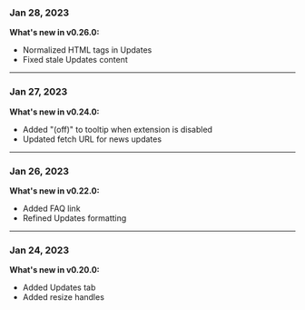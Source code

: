 ### Jan 28, 2023

**What's new in v0.26.0:**

- Normalized HTML tags in Updates
- Fixed stale Updates content

---

### Jan 27, 2023

**What's new in v0.24.0:**

- Added "(off)" to tooltip when extension is disabled
- Updated fetch URL for news updates

---

### Jan 26, 2023

**What's new in v0.22.0:**

- Added FAQ link
- Refined Updates formatting

---

### Jan 24, 2023

**What's new in v0.20.0:**

- Added Updates tab
- Added resize handles
